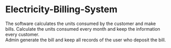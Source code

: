 # Electricity-Billing-System
The software calculates the units consumed by the customer and make bills. 
Calculate the units consumed every month and keep the information every 
customer.  
Admin generate the bill and keep all records of the user who deposit the bill. 

